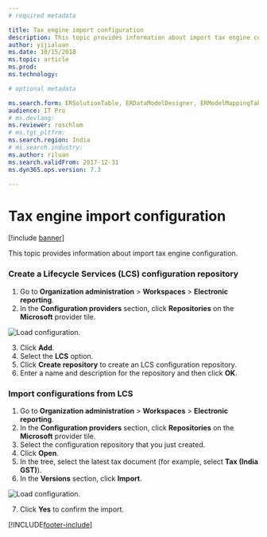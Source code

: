 ```yaml
---
# required metadata

title: Tax engine import configuration
description: This topic provides information about import tax engine configuration.
author: yijialuan
ms.date: 10/15/2018
ms.topic: article
ms.prod: 
ms.technology: 

# optional metadata

ms.search.form: ERSolutionTable, ERDataModelDesigner, ERModelMappingTable, GTE
audience: IT Pro
# ms.devlang: 
ms.reviewer: roschlom
# ms.tgt_pltfrm: 
ms.search.region: India
# ms.search.industry: 
ms.author: riluan
ms.search.validFrom: 2017-12-31
ms.dyn365.ops.version: 7.3

---
```


# Tax engine import configuration

[!include [banner](../includes/banner.md)]

This topic provides information about import tax engine configuration.

### Create a Lifecycle Services (LCS) configuration repository
1. Go to **Organization administration** > **Workspaces** > **Electronic reporting**.
2. In the **Configuration providers** section, click **Repositories** on the **Microsoft** provider tile.

![Load configuration.](media/gte-extension-repositories.png)

3. Click **Add**. 
4. Select the **LCS** option. 
5. Click **Create repository** to create an LCS configuration repository.
6. Enter a name and description for the repository and then click **OK**.

### Import configurations from LCS
1. Go to **Organization administration** > **Workspaces** > **Electronic reporting**.
2. In the **Configuration providers** section, click **Repositories** on the **Microsoft** provider tile.
3. Select the configuration repository that you just created. 
4. Click **Open**.
5. In the tree, select the latest tax document (for example, select **Tax (India GST)**).
6. In the **Versions** section, click **Import**.

![Load configuration.](media/gte-extension-import-configurations.png)

7. Click **Yes** to confirm the import.


[!INCLUDE[footer-include](../../includes/footer-banner.md)]